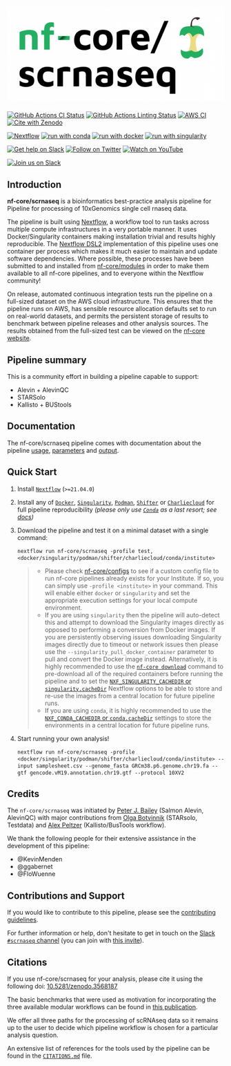 # ![nf-core/scrnaseq](docs/images/nf-core-scrnaseq_logo.png)

[![GitHub Actions CI Status](https://github.com/nf-core/scrnaseq/workflows/nf-core%20CI/badge.svg)](https://github.com/nf-core/scrnaseq/actions?query=workflow%3A%22nf-core+CI%22)
[![GitHub Actions Linting Status](https://github.com/nf-core/scrnaseq/workflows/nf-core%20linting/badge.svg)](https://github.com/nf-core/scrnaseq/actions?query=workflow%3A%22nf-core+linting%22)
[![AWS CI](https://img.shields.io/badge/CI%20tests-full%20size-FF9900?labelColor=000000&logo=Amazon%20AWS)](https://nf-co.re/scrnaseq/results)
[![Cite with Zenodo](http://img.shields.io/badge/DOI-10.5281/zenodo.XXXXXXX-1073c8?labelColor=000000)](https://doi.org/10.5281/zenodo.XXXXXXX)

[![Nextflow](https://img.shields.io/badge/nextflow%20DSL2-%E2%89%A521.04.0-23aa62.svg?labelColor=000000)](https://www.nextflow.io/)
[![run with conda](http://img.shields.io/badge/run%20with-conda-3EB049?labelColor=000000&logo=anaconda)](https://docs.conda.io/en/latest/)
[![run with docker](https://img.shields.io/badge/run%20with-docker-0db7ed?labelColor=000000&logo=docker)](https://www.docker.com/)
[![run with singularity](https://img.shields.io/badge/run%20with-singularity-1d355c.svg?labelColor=000000)](https://sylabs.io/docs/)

[![Get help on Slack](http://img.shields.io/badge/slack-nf--core%20%23scrnaseq-4A154B?labelColor=000000&logo=slack)](https://nfcore.slack.com/channels/scrnaseq)
[![Follow on Twitter](http://img.shields.io/badge/twitter-%40nf__core-1DA1F2?labelColor=000000&logo=twitter)](https://twitter.com/nf_core)
[![Watch on YouTube](http://img.shields.io/badge/youtube-nf--core-FF0000?labelColor=000000&logo=youtube)](https://www.youtube.com/c/nf-core)

[![Join us on Slack](https://img.shields.io/badge/slack-nfcore/scrnaseq-blue.svg)](https://nfcore.slack.com/channels/scrnaseq)

## Introduction

<!-- TODO nf-core: Write a 1-2 sentence summary of what data the pipeline is for and what it does -->
**nf-core/scrnaseq** is a bioinformatics best-practice analysis pipeline for Pipeline for processing of 10xGenomics single cell rnaseq data.

The pipeline is built using [Nextflow](https://www.nextflow.io), a workflow tool to run tasks across multiple compute infrastructures in a very portable manner. It uses Docker/Singularity containers making installation trivial and results highly reproducible. The [Nextflow DSL2](https://www.nextflow.io/docs/latest/dsl2.html) implementation of this pipeline uses one container per process which makes it much easier to maintain and update software dependencies. Where possible, these processes have been submitted to and installed from [nf-core/modules](https://github.com/nf-core/modules) in order to make them available to all nf-core pipelines, and to everyone within the Nextflow community!

<!-- TODO nf-core: Add full-sized test dataset and amend the paragraph below if applicable -->
On release, automated continuous integration tests run the pipeline on a full-sized dataset on the AWS cloud infrastructure. This ensures that the pipeline runs on AWS, has sensible resource allocation defaults set to run on real-world datasets, and permits the persistent storage of results to benchmark between pipeline releases and other analysis sources. The results obtained from the full-sized test can be viewed on the [nf-core website](https://nf-co.re/scrnaseq/results).

## Pipeline summary

This is a community effort in building a pipeline capable to support:

* Alevin + AlevinQC
* STARSolo
* Kallisto + BUStools

## Documentation

The nf-core/scrnaseq pipeline comes with documentation about the pipeline [usage](https://nf-co.re/scrnaseq/usage), [parameters](https://nf-co.re/scrnaseq/parameters) and [output](https://nf-co.re/scrnaseq/output).

## Quick Start

1. Install [`Nextflow`](https://www.nextflow.io/docs/latest/getstarted.html#installation) (`>=21.04.0`)

2. Install any of [`Docker`](https://docs.docker.com/engine/installation/), [`Singularity`](https://www.sylabs.io/guides/3.0/user-guide/), [`Podman`](https://podman.io/), [`Shifter`](https://nersc.gitlab.io/development/shifter/how-to-use/) or [`Charliecloud`](https://hpc.github.io/charliecloud/) for full pipeline reproducibility _(please only use [`Conda`](https://conda.io/miniconda.html) as a last resort; see [docs](https://nf-co.re/usage/configuration#basic-configuration-profiles))_

3. Download the pipeline and test it on a minimal dataset with a single command:

    ```console
    nextflow run nf-core/scrnaseq -profile test,<docker/singularity/podman/shifter/charliecloud/conda/institute>
    ```

    > * Please check [nf-core/configs](https://github.com/nf-core/configs#documentation) to see if a custom config file to run nf-core pipelines already exists for your Institute. If so, you can simply use `-profile <institute>` in your command. This will enable either `docker` or `singularity` and set the appropriate execution settings for your local compute environment.
    > * If you are using `singularity` then the pipeline will auto-detect this and attempt to download the Singularity images directly as opposed to performing a conversion from Docker images. If you are persistently observing issues downloading Singularity images directly due to timeout or network issues then please use the `--singularity_pull_docker_container` parameter to pull and convert the Docker image instead. Alternatively, it is highly recommended to use the [`nf-core download`](https://nf-co.re/tools/#downloading-pipelines-for-offline-use) command to pre-download all of the required containers before running the pipeline and to set the [`NXF_SINGULARITY_CACHEDIR` or `singularity.cacheDir`](https://www.nextflow.io/docs/latest/singularity.html?#singularity-docker-hub) Nextflow options to be able to store and re-use the images from a central location for future pipeline runs.
    > * If you are using `conda`, it is highly recommended to use the [`NXF_CONDA_CACHEDIR` or `conda.cacheDir`](https://www.nextflow.io/docs/latest/conda.html) settings to store the environments in a central location for future pipeline runs.

4. Start running your own analysis!


    ```console
    nextflow run nf-core/scrnaseq -profile <docker/singularity/podman/shifter/charliecloud/conda/institute> --input samplesheet.csv --genome_fasta GRCm38.p6.genome.chr19.fa --gtf gencode.vM19.annotation.chr19.gtf --protocol 10XV2
    ```

## Credits

The `nf-core/scrnaseq` was initiated by [Peter J. Bailey](https://github.com/PeterBailey) (Salmon Alevin, AlevinQC) with major contributions from [Olga Botvinnik](https://github.com/olgabot) (STARsolo, Testdata) and [Alex Peltzer](https://github.com/apeltzer) (Kallisto/BusTools workflow).

We thank the following people for their extensive assistance in the development of this pipeline:

* @KevinMenden
* @ggabernet
* @FloWuenne

## Contributions and Support

If you would like to contribute to this pipeline, please see the [contributing guidelines](.github/CONTRIBUTING.md).

For further information or help, don't hesitate to get in touch on the [Slack `#scrnaseq` channel](https://nfcore.slack.com/channels/scrnaseq) (you can join with [this invite](https://nf-co.re/join/slack)).

## Citations

If you use  nf-core/scrnaseq for your analysis, please cite it using the following doi: [10.5281/zenodo.3568187](https://doi.org/10.5281/10.5281/zenodo.3568187)

The basic benchmarks that were used as motivation for incorporating the three available modular workflows can be found in [this publication](https://www.biorxiv.org/content/10.1101/673285v2).

We offer all three paths for the processing of scRNAseq data so it remains up to the user to decide which pipeline workflow is chosen for a particular analysis question.

An extensive list of references for the tools used by the pipeline can be found in the [`CITATIONS.md`](CITATIONS.md) file.
